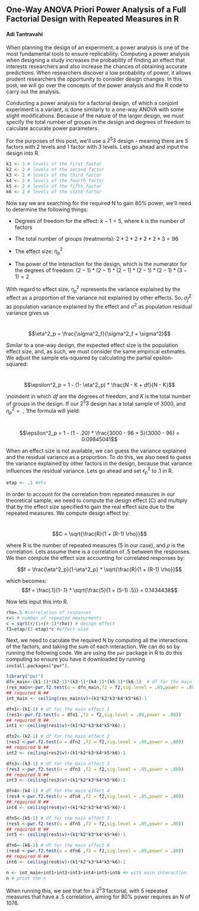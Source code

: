

## One-Way ANOVA Priori Power Analysis of a Full Factorial Design with Repeated Measures in R

#### Adi Tantravahi

When planning the design of an experiment, a power analysis is one of the most fundamental tools to ensure replicability. Computing a power analysis when designing a study increases the probability of finding an effect that interests researchers and also increase the chances of obtaining accurate predictions. When researchers discover a low probability of power, it allows prudent researchers the opportunity to consider design changes. In this post, we will go over the concepts of the power analysis and the R code to carry out the analysis. 

Conducting a power analysis for a factorial design, of which a conjoint experiment is a variant, is done similarly to a one-way ANOVA with some slight modifications. Because of the nature of the larger design, we must specify the total number of groups in the design and degrees of freedom to calculate accurate power parameters. 

For the purposes of this post, we'll use a $2^5 3$ design -  meaning there are 5 factors with 2 levels and 1 factor with 3 levels. Lets go ahead and input the design into R.

```R
k1 <- 3 # levels of the first factor
k2 <- 2 # levels of the second factor
k3 <- 2 # levels of the third factor
k4 <- 2 # levels of the fourth factor
k5 <- 2 # levels of the fifth factor
k6 <- 2 # levels of the sixth factor
```

Now say we are searching for the required N to gain 80% power, we'll need to determine the following things:

* Degrees of freedom for the effect: $k-1=5$, where k is the number of factors

* The total number of groups (treatments): $2*2*2*2*2*3 = 96$

* The effect size: $\eta^2_p$

* The power of the interaction for the design, which is the numerator for the degrees of freedom: $(2-1)*(2-1)*(2-1)*(2-1)*(2-1)*(3-1) = 2$

  

With regard to effect size, $\eta^2_p$ represents the variance explained by the effect as a proportion of the variance not explained by other effects. So, $\sigma^2_f$ as population variance explained by the effect and $\sigma^2$ as population residual variance gives us


​    $$\eta^2_p = \frac{\sigma^2_f}{\sigma^2_f + \sigma^2}$$

Similar to a one-way design, the expected effect size is the population effect size, and, as such, we must consider the same empirical estimates. We adjust the sample eta-squared by calculating the partial epsilon-squared:

​    $$\epsilon^2_p = 1 - (1- \eta^2_p) * \frac{N - K + df}{N - K}$$


\noindent in which $df$ are the degrees of freedom, and $K$ is the total number of groups in the design. If our $2^5 3$ design has a total sample of 3000, and $\eta^2_p = .$, 1the formula will yield: 

​    $$\epsilon^2_p = 1 - (1 - .20) * \frac{3000 - 96 + 5}{3000 - 96} =  0.09845041$$

When an effect size is not available, we can guess the variance explained and the residual variance as a proportion. To do this, we also need to guess the variance explained by other factors in the design, because that variance influences the residual variance.  Lets go ahead and set $\epsilon^2_p$ to .1 in R.

```R
etap <- .1 #eta
```



In order to account for the correlation from repeated measures in our theoretical sample, we need to compute the design effect (C) and multiply that by the effect size specified to gain the real effect size due to the repeated measures. We compute design effect by: 

​    $$C = \sqrt{\frac{R}{1 + (R-1) \rho}}$$

where R is the number of repeated measures (5 in our case), and $\rho$ is the correlation. Lets assume there is a correlation of .5 between the responses. We then compute the effect size accounting for correlated responses by:

 $$f = \frac{\eta^2_p}{1-\eta^2_p} * \sqrt{\frac{R}{1 + (R-1) \rho}}$$



which becomes: 
   $$f = \frac{.1}{1-.1} * \sqrt{\frac{5}{1 + (5-1) .5}} = 0.1434438$$

Now lets input this into R.

```R
rho=.5 #correlation of responses
r=5 # number of repeated measurments
c = sqrt(r/(1+(r-1)*rho)) # design effect
f2=etap/(1-etap)*c #effect size
```

Next, we need to caculate the required N by computing all the interactions of the factors, and taking the sum of each interaction. We can do so by running the following code. We are using the ```pwr``` package in R to do this computing so ensure you have it downloaded by running ```install.packages("pwr")```. 

``` R
library("pwr")
dfn_main<-(k1-1)*(k2-1)*(k3-1)*(k4-1)*(k5-1)*(k6-1)  # df for the main interaction
(res_main<-pwr.f2.test(u = dfn_main,f2 = f2,sig.level = .05,power = .80))
## required N ##
int_main <- ceiling(res_main$v)+(k1*k2*k3*k4*k5*k6)-1

dfn1<-(k1-1) # df for the main effect 1
(res1<-pwr.f2.test(u = dfn1 ,f2 = f2,sig.level = .05,power = .80))
## required N ##
int1 <- ceiling(res1$v)+(k1*k2*k3*k4*k5*k6)-1

dfn2<-(k2-1) # df for the main effect 2
(res2 <-pwr.f2.test(u = dfn2 ,f2 = f2,sig.level = .05,power = .80))
## required N ##
int2 <- ceiling(res2$v)+(k1*k2*k3*k4*k5*k6)-1

dfn3<-(k3-1) # df for the main effect 3
(res3 <-pwr.f2.test(u = dfn3 ,f2 = f2,sig.level = .05,power = .80))
## required N ##
int3 <- ceiling(res3$v)+(k1*k2*k3*k4*k5*k6)-1

dfn4<-(k4-1) # df for the main effect 4
(res4 <-pwr.f2.test(u = dfn4 ,f2 = f2,sig.level = .05,power = .80))
## required N ##
int4 <- ceiling(res4$v)+(k1*k2*k3*k4*k5*k6)-1

dfn5<-(k5-1) # df for the main effect 5
(res5 <-pwr.f2.test(u = dfn5 ,f2 = f2,sig.level = .05,power = .80))
## required N ##
int5 <- ceiling(res5$v)+(k1*k2*k3*k4*k5*k6)-1

dfn6<-(k6-1) # df for the main effect 6
(res6 <-pwr.f2.test(u = dfn6 ,f2 = f2,sig.level = .05,power = .80))
## required N ##
int6 <- ceiling(res6$v)+(k1*k2*k3*k4*k5*k6)-1

n <- int_main+int1+int2+int3+int4+int5+int6 #n with main interaction
n # print the n
```

When running this, we see that for a $2^5 3$ factorial, with 5 repeated measures that have a .5 correlation, aiming for 80% power requires an N of 1076. 